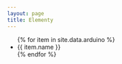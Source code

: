 ```yaml
---
layout: page
title: Elementy
---
```

<ul>
{% for item in site.data.arduino %}
<li style="{% if item.isPoisonous %}color: red{% endif %}">
  {{ item.name }}
  </li>
{% endfor %}
</ul>

